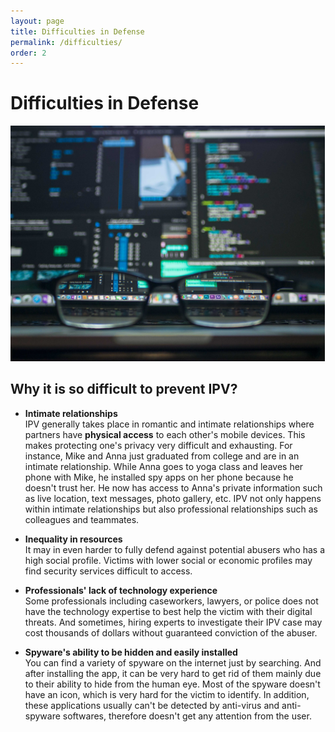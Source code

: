 ```yaml
---
layout: page
title: Difficulties in Defense
permalink: /difficulties/
order: 2
---
```

<h1 class="center">Difficulties in Defense</h1>

<img src="../images/hacking.jpg" class="center responsive-content" alt="Hacking" width="502.5" height="376.5">

<h2>Why it is so difficult to prevent IPV?</h2>

* <strong>Intimate relationships</strong> <br>
  IPV generally takes place in romantic and intimate relationships where partners have <strong>physical access</strong> to each other's mobile devices. This makes protecting one's privacy very difficult and exhausting. For instance, Mike and Anna just graduated from college and are in an intimate relationship. While Anna goes to yoga class and leaves her phone with Mike, he installed spy apps on her phone because he doesn't trust her. He now has access to Anna's private information such as live location, text messages, photo gallery, etc. IPV not only happens within intimate relationships but also professional relationships such as colleagues and teammates.


* <strong>Inequality in resources </strong> <br>
  It may in even harder to fully defend against potential abusers who has a high social profile. Victims with lower social or economic profiles may find security services difficult to access.

* <strong>Professionals' lack of technology experience </strong> <br>
  Some professionals including caseworkers, lawyers, or police does not have the technology expertise to best help the victim with their digital threats. And sometimes, hiring experts to investigate their IPV case may cost thousands of dollars without guaranteed conviction of the abuser.  

* <strong>Spyware's ability to be hidden and easily installed</strong> <br>
  You can find a variety of spyware on the internet just by searching. And after installing the app, it can be very hard to get rid of them mainly due to their ability to hide from the human eye. Most of the spyware doesn't have an icon, which is very hard for the victim to identify. In addition, these applications usually can't be detected by anti-virus and anti-spyware softwares, therefore doesn't get any attention from the user.
